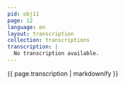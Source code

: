 ```yaml
---
pid: obj11
page: 12
language: en
layout: transcription
collection: transcriptions
transcription: |
  No transcription available.
---
```


{{ page.transcription | markdownify }}
